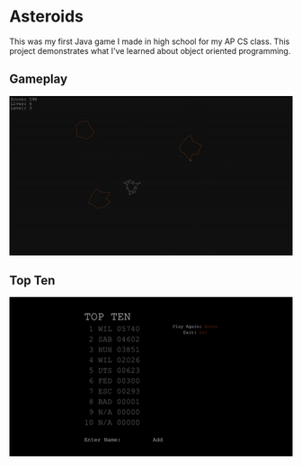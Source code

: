 # Asteroids

This was my first Java game I made in high school for my AP CS class. This project demonstrates what I've learned about object oriented programming.

## Gameplay

![Gameplay](https://github.com/williamShuppert/Asteroids/blob/main/Asteroids.gif)

## Top Ten

![Gameplay](https://github.com/williamShuppert/Asteroids/blob/main/AsteroidsTopTen.png)
